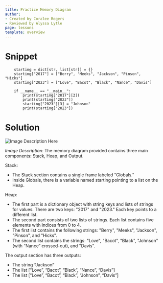 ```yaml
---
title: Practice Memory Diagram
author:
- Created by Coralee Rogers
- Reviewed by Alyssa Lytle
page: lessons
template: overview
---
```


# Snippet

```
    starting = dict[str, list[str]] = {}
    starting["2017"] = ["Berry", "Meeks", "Jackson", "Pinson", "Hicks"]
    starting["2023"] = ["Love", "Bacot", "Black", "Nance", "Davis"]

    if __name__ == "__main__":
        print(starting["2017"][2])
        print(starting["2023"])
        starting["2023"][3] = "Johnson"
        print(starting["2023"])
```

# Solution
<img class="img-fluid" src="/static/practice-mem-diagrams/lineup-sol.png" alt="Image Description Here"  />

*Image Description:*
The memory diagram provided contains three main components: Stack, Heap, and Output.

Stack:
* The Stack section contains a single frame labeled "Globals."
* Inside Globals, there is a variable named starting pointing to a list on the Heap.

Heap:
* The first part is a dictionary object with string keys and lists of strings for values. There are two keys: "2017" and "2023." Each key points to a different list.
* The second part consists of two lists of strings. Each list contains five elements with indices from 0 to 4.
* The first list contains the following strings: "Berry", "Meeks", "Jackson", "Pinson", and "Hicks".
* The second list contains the strings: "Love", "Bacot", "Black", "Johnson" (with “Nance” crossed-out), and "Davis".

The output section has three outputs:
* The string “Jackson”
* The list [“Love”, “Bacot”, “Black”, “Nance”, “Davis”]
* The list [“Love”, “Bacot”, “Black”, “Johnson”, “Davis”]